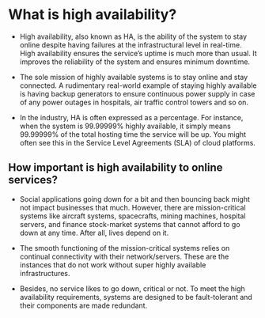 # What is high availability? #

- High availability, also known as HA, is the ability of the system to stay online despite having failures at the
  infrastructural level in real-time.
  High availability ensures the service’s uptime is much more than usual. It improves the reliability of the system and
  ensures minimum downtime.

- The sole mission of highly available systems is to stay online and stay connected. A rudimentary real-world example of
  staying highly available is having backup generators to ensure continuous power supply in case of any power outages in
  hospitals, air traffic control towers and so on.

- In the industry, HA is often expressed as a percentage. For instance, when the system is 99.99999% highly available,
  it simply means 99.99999% of the total hosting time the service will be up. You might often see this in the Service
  Level Agreements (SLA) of cloud platforms.

## How important is high availability to online services? ##

- Social applications going down for a bit and then bouncing back might not impact businesses that much. However, there
  are mission-critical systems like aircraft systems, spacecrafts, mining machines, hospital servers, and finance
  stock-market systems that cannot afford to go down at any time. After all, lives depend on it.

- The smooth functioning of the mission-critical systems relies on continual connectivity with their network/servers.
  These are the instances that do not work without super highly available infrastructures.

- Besides, no service likes to go down, critical or not. To meet the high availability requirements, systems are
  designed to be fault-tolerant and their components are made redundant.